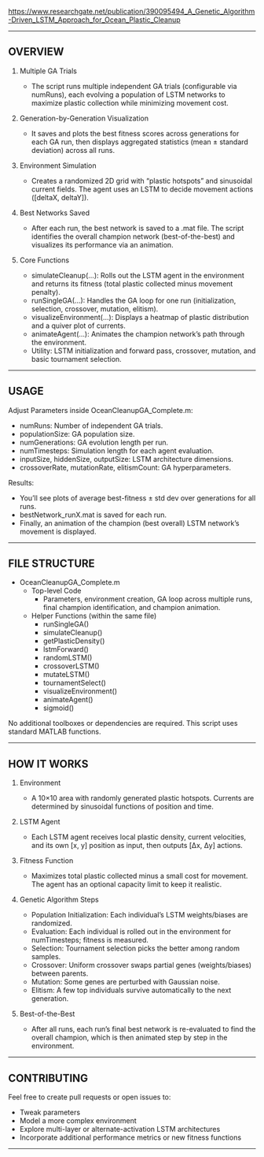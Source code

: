https://www.researchgate.net/publication/390095494_A_Genetic_Algorithm-Driven_LSTM_Approach_for_Ocean_Plastic_Cleanup 

----------------------------------------------
OVERVIEW
----------------------------------------------
1. Multiple GA Trials
   - The script runs multiple independent GA trials (configurable via numRuns), each evolving a population of LSTM networks to maximize plastic collection while minimizing movement cost.

2. Generation-by-Generation Visualization
   - It saves and plots the best fitness scores across generations for each GA run, then displays aggregated statistics (mean ± standard deviation) across all runs.

3. Environment Simulation
   - Creates a randomized 2D grid with “plastic hotspots” and sinusoidal current fields. The agent uses an LSTM to decide movement actions ([deltaX, deltaY]).

4. Best Networks Saved
   - After each run, the best network is saved to a .mat file. The script identifies the overall champion network (best-of-the-best) and visualizes its performance via an animation.

5. Core Functions
   - simulateCleanup(...): Rolls out the LSTM agent in the environment and returns its fitness (total plastic collected minus movement penalty).
   - runSingleGA(...): Handles the GA loop for one run (initialization, selection, crossover, mutation, elitism).
   - visualizeEnvironment(...): Displays a heatmap of plastic distribution and a quiver plot of currents.
   - animateAgent(...): Animates the champion network’s path through the environment.
   - Utility: LSTM initialization and forward pass, crossover, mutation, and basic tournament selection.

----------------------------------------------
USAGE
----------------------------------------------
Adjust Parameters inside OceanCleanupGA_Complete.m:
   - numRuns: Number of independent GA trials.
   - populationSize: GA population size.
   - numGenerations: GA evolution length per run.
   - numTimesteps: Simulation length for each agent evaluation.
   - inputSize, hiddenSize, outputSize: LSTM architecture dimensions.
   - crossoverRate, mutationRate, elitismCount: GA hyperparameters.

Results:
   - You’ll see plots of average best-fitness ± std dev over generations for all runs.
   - bestNetwork_runX.mat is saved for each run.
   - Finally, an animation of the champion (best overall) LSTM network’s movement is displayed.

----------------------------------------------
FILE STRUCTURE
----------------------------------------------
- OceanCleanupGA_Complete.m
  - Top-level Code
    - Parameters, environment creation, GA loop across multiple runs, final champion identification, and champion animation.
  - Helper Functions (within the same file)
    - runSingleGA()
    - simulateCleanup()
    - getPlasticDensity()
    - lstmForward()
    - randomLSTM()
    - crossoverLSTM()
    - mutateLSTM()
    - tournamentSelect()
    - visualizeEnvironment()
    - animateAgent()
    - sigmoid()

No additional toolboxes or dependencies are required. This script uses standard MATLAB functions.

----------------------------------------------
HOW IT WORKS
----------------------------------------------
1. Environment
   - A 10×10 area with randomly generated plastic hotspots. Currents are determined by sinusoidal functions of position and time.

2. LSTM Agent
   - Each LSTM agent receives local plastic density, current velocities, and its own [x, y] position as input, then outputs [Δx, Δy] actions.

3. Fitness Function
   - Maximizes total plastic collected minus a small cost for movement. The agent has an optional capacity limit to keep it realistic.

4. Genetic Algorithm Steps
   - Population Initialization: Each individual’s LSTM weights/biases are randomized.
   - Evaluation: Each individual is rolled out in the environment for numTimesteps; fitness is measured.
   - Selection: Tournament selection picks the better among random samples.
   - Crossover: Uniform crossover swaps partial genes (weights/biases) between parents.
   - Mutation: Some genes are perturbed with Gaussian noise.
   - Elitism: A few top individuals survive automatically to the next generation.

5. Best-of-the-Best
   - After all runs, each run’s final best network is re-evaluated to find the overall champion, which is then animated step by step in the environment.

----------------------------------------------
CONTRIBUTING
----------------------------------------------
Feel free to create pull requests or open issues to:
- Tweak parameters
- Model a more complex environment
- Explore multi-layer or alternate-activation LSTM architectures
- Incorporate additional performance metrics or new fitness functions

----------------------------------------------
